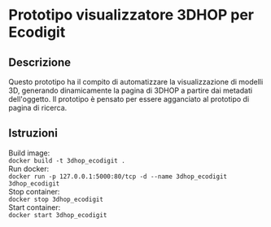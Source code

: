 # Prototipo visualizzatore 3DHOP per Ecodigit
## Descrizione
Questo prototipo ha il compito di automatizzare la visualizzazione di modelli 3D, generando dinamicamente la pagina di 3DHOP a partire dai metadati dell'oggetto. Il prototipo è pensato per essere agganciato al prototipo di pagina di ricerca.

## Istruzioni
Build image:  
`docker build -t 3dhop_ecodigit .`  
Run docker:  
`docker run -p 127.0.0.1:5000:80/tcp -d --name 3dhop_ecodigit 3dhop_ecodigit`  
Stop container:  
`docker stop 3dhop_ecodigit`  
Start container:  
`docker start 3dhop_ecodigit`
